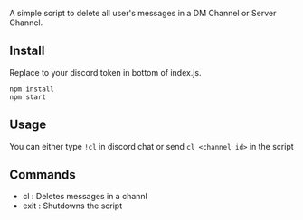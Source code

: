 A simple script to delete all user's messages in a DM Channel or Server Channel.

## Install

Replace <TOKEN> to your discord token in bottom of index.js.

```
npm install
npm start
```

## Usage

You can either type `!cl` in discord chat or send `cl <channel id>` in the script

## Commands

- cl : Deletes messages in a channl
- exit : Shutdowns the script